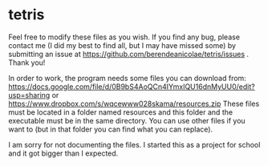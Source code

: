 tetris
======

Feel free to modify these files as you wish. If you find any bug, please contact
me (I did my best to find all, but I may have missed some) by submitting an
issue at https://github.com/berendeanicolae/tetris/issues . Thank you!

In order to work, the program needs some files you can download from:
  https://docs.google.com/file/d/0B9bS4AoQCn4IYmxIQU16dnMyUU0/edit?usp=sharing or
  https://www.dropbox.com/s/wqcewww028skama/resources.zip
These files must be located in a folder named resources and this folder and the 
executable must be in the same directory. You can use other files if you want to 
(but in that folder you can find what you can replace).


I am sorry for not documenting the files. I started this as a project for school
and it got bigger than I expected.
